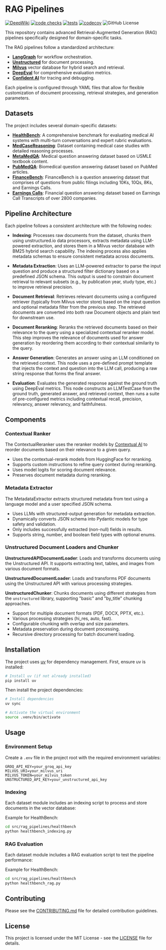 # RAG Pipelines

[![DeepWiki](https://deepwiki.com/badge.svg)](https://deepwiki.com/avnlp/rag-pipelines)
[![code checks](https://github.com/avnlp/rag-pipelines/actions/workflows/code_checks.yml/badge.svg)](https://github.com/avnlp/rag-pipelines/actions/workflows/code_checks.yml)
[![tests](https://github.com/avnlp/rag-pipelines/actions/workflows/tests.yml/badge.svg)](https://github.com/avnlp/rag-pipelines/actions/workflows/tests.yml)
[![codecov](https://codecov.io/github/avnlp/rag-pipelines/graph/badge.svg?token=83MYFZ3UPA)](https://codecov.io/github/avnlp/rag-pipelines)
![GitHub License](https://img.shields.io/github/license/avnlp/rag-pipelines)

This repository contains advanced Retrieval-Augmented Generation (RAG) pipelines specifically designed for domain-specific tasks.

The RAG pipelines follow a standardized architecture:

- [**LangGraph**](https://www.langchain.com/langgraph) for workflow orchestration.
- [**Unstructured**](https://unstructured.io/) for document processing.
- [**Milvus**](https://milvus.io/) vector database for hybrid search and retrieval.
- [**DeepEval**](https://deepeval.com/) for comprehensive evaluation metrics.
- [**Confident AI**](https://www.confident-ai.com/) for tracing and debugging.

Each pipeline is configured through YAML files that allow for flexible customization of document processing, retrieval strategies, and generation parameters.

## Datasets

The project includes several domain-specific datasets:

- [**HealthBench**](https://openai.com/index/healthbench/): A comprehensive benchmark for evaluating medical AI systems with multi-turn conversations and expert rubric evaluations.
- [**MedCaseReasoning**](https://github.com/kevinwu23/Stanford-MedCaseReasoning): Dataset containing medical case studies with detailed reasoning processes.
- [**MetaMedQA**](https://github.com/maximegmd/MetaMedQA-benchmark): Medical question answering dataset based on USMLE textbook content.
- [**PubMedQA**](https://pubmedqa.github.io/): Biomedical question answering dataset based on PubMed articles.
- [**FinanceBench**](https://github.com/patronus-ai/financebench): FinanceBench is a question answering dataset that comprises of questions from public filings including 10Ks, 10Qs, 8Ks, and Earnings Calls.
- [**Earnings Calls**](https://huggingface.co/datasets/lamini/earnings-calls-qa): Financial question answering dataset based on Earnings Call Transcripts of over 2800 companies.

## Pipeline Architecture

Each pipeline follows a consistent architecture with the following nodes:

- **Indexing**: Processes raw documents from the dataset, chunks them using unstructured.io data processors, extracts metadata using LLM-powered extraction, and stores them in a Milvus vector database with BM25 hybrid search capability. The indexing process also applies metadata schemas to ensure consistent metadata across documents.

- **Metadata Extraction**: Uses an LLM-powered extractor to parse the input question and produce a structured filter dictionary based on a predefined JSON schema. This output is used to constrain document retrieval to relevant subsets (e.g., by publication year, study type, etc.) to improve retrieval precision.

- **Document Retrieval**: Retrieves relevant documents using a configured retriever (typically from Milvus vector store) based on the input question and optional metadata filter from the previous step. The retrieved documents are converted into both raw Document objects and plain text for downstream use.

- **Document Reranking**: Reranks the retrieved documents based on their relevance to the query using a specialized contextual reranker model. This step improves the relevance of documents used for answer generation by reordering them according to their contextual similarity to the query.

- **Answer Generation**: Generates an answer using an LLM conditioned on the retrieved context. This node uses a pre-defined prompt template that injects the context and question into the LLM call, producing a raw string response that forms the final answer.

- **Evaluation**: Evaluates the generated response against the ground truth using DeepEval metrics. This node constructs an LLMTestCase from the ground truth, generated answer, and retrieved context, then runs a suite of pre-configured metrics including contextual recall, precision, relevancy, answer relevancy, and faithfulness.

## Components

### Contextual Ranker

The ContextualReranker uses the reranker models by [Contextual AI](https://contextual.ai/blog/introducing-instruction-following-reranker) to reorder documents based on their relevance to a given query.

- Uses the contextual-rerank models from HuggingFace for reranking.
- Supports custom instructions to refine query context during reranking.
- Uses model logits for scoring document relevance.
- Preserves document metadata during reranking.

### Metadata Extractor

The MetadataExtractor extracts structured metadata from text using a language model and a user specified JSON schema.

- Uses LLMs with structured-output generation for metadata extraction.
- Dynamically converts JSON schema into Pydantic models for type safety and validation.
- Only includes successfully extracted (non-null) fields in results.
- Supports string, number, and boolean field types with optional enums.

### Unstructured Document Loaders and Chunker

**UnstructuredAPIDocumentLoader**: Loads and transforms documents using the Unstructured API. It supports extracting text, tables, and images from various document formats.

**UnstructuredDocumentLoader**: Loads and transforms PDF documents using the Unstructured API with various processing strategies.

**UnstructuredChunker**: Chunks documents using different strategies from the `unstructured` library, supporting "basic" and "by_title" chunking approaches.

- Support for multiple document formats (PDF, DOCX, PPTX, etc.).
- Various processing strategies (hi_res, auto, fast).
- Configurable chunking with overlap and size parameters.
- Metadata preservation during document processing.
- Recursive directory processing for batch document loading.

## Installation

The project uses [uv](https://github.com/astral-sh/uv) for dependency management. First, ensure uv is installed:

```bash
# Install uv (if not already installed)
pip install uv
```

Then install the project dependencies:

```bash
# Install dependencies
uv sync

# Activate the virtual environment
source .venv/bin/activate
```

## Usage

### Environment Setup

Create a `.env` file in the project root with the required environment variables:

```env
GROQ_API_KEY=your_groq_api_key
MILVUS_URI=your_milvus_uri
MILVUS_TOKEN=your_milvus_token
UNSTRUCTURED_API_KEY=your_unstructured_api_key
```

### Indexing

Each dataset module includes an indexing script to process and store documents in the vector database:

Example for HealthBench:

```bash
cd src/rag_pipelines/healthbench
python healthbench_indexing.py
```

### RAG Evaluation

Each dataset module includes a RAG evaluation script to test the pipeline performance:

Example for HealthBench:

```bash
cd src/rag_pipelines/healthbench
python healthbench_rag.py
```

## Contributing

Please see the [CONTRIBUTING.md](CONTRIBUTING.md) file for detailed contribution guidelines.

## License

This project is licensed under the MIT License - see the [LICENSE](LICENSE) file for details.
